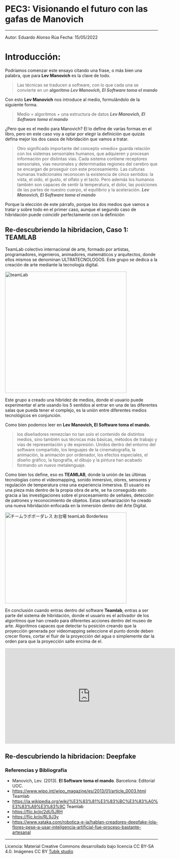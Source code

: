 # PEC3: Visionando el futuro con las gafas de Manovich 
---------------------------------------

Autor: Eduardo Alonso Rúa
Fecha: 15/05/2022



# Introducción:



Podríamos comenzar este ensayo citando una frase, o más bien una palabra, que para **Lev Manovich** es la clave de todo.

> Las técnicas se traducen a software, con lo que cada una se convierte en un **algoritmo**
> _**Lev Manovich, El Software toma el mando**_


Con esto **Lev Manovich** nos introduce al medio, formulándolo de la siguiente forma.

> Medio = algoritmos + una estructura de datos
> _**Lev Manovich, El Software toma el mando**_

¿Pero que es el medio para Manovich? El lo define de varías formas en el libro, pero en este caso voy a optar por elegir la definición que quizás defina mejor los dos casos de hibridación que vamos a tratar.

> Otro significado importante del concepto «medio» guarda relación con los sistemas sensoriales humanos, que adquieren y procesan información por distintas vías. Cada sistema contiene receptores sensoriales, vías neuronales y determinadas regiones del cerebro que se encargan de proseguir con este procesamiento. Las culturas humanas tradicionales reconocen la existencia de cinco sentidos: la vista, el oído, el gusto, el olfato y el tacto. Pero además los humanos también son capaces de sentir la temperatura, el dolor, las posiciones de las partes de nuestro cuerpo, el equilibrio y la aceleración. _**Lev Manovich, El Software toma el mando**_

Porque la elección de este párrafo, porque los dos medios que vamos a tratar y sobre todo en el primer caso, aunque el segundo caso de hibridación puede coincidir perfectamente con la definición

## Re-descubriendo la hibridacion, Caso 1: TEAMLAB 

TeamLab colectivo internacional de arte, formado por artistas, programadores, ingenieros, animadores, matemáticos y arquitectos, donde ellos mismos se denominan ULTRATECNOLOGOS. Este grupo se dedica a la creación de arte mediante la tecnología digital.

<img src="https://live.staticflickr.com/7917/46534356171_50fea50f5c_w.jpg" width="400" height="auto" alt="teamLab">

Este grupo a creado una hibridez de medios, donde el usuario puede experimentar el arte usando los 5 sentidos al entrar en una de las diferentes salas que pueda tener el complejo, es la unión entre diferentes medios tecnológicos en conjunción.

Como bien podemos leer en **Lev Manovich, El Software toma el mando.**

>los diseñadores remezclan no tan solo el contenido de distintos medios, sino también sus técnicas más básicas, métodos de trabajo y vías de representación y de expresión. Unidos dentro del entorno del software compartido, los lenguajes de la cinematografía, la animación, la animación por ordenador, los efectos especiales, el diseño gráfico, la tipografía, el dibujo y la pintura han acabado formando un nuevo metalenguaje.

Como bien los define, eso es **TEAMLAB**, donde la unión de las últimas tecnologías como el videomapping, sonido inmersivo, olores, sensores y regulación de temperatura crea una experiencia inmersiva.
El usuario es una pieza más dentro de la propia obra de arte, se ha conseguido esto gracia a las investigaciones sobre el procesamiento de señales, detección de patrones y reconocimiento de objetos. Estas sofwarización ha creado una nueva hibridación enfocada en la inmersión dentro del Arte Digital.

<img src="https://live.staticflickr.com/7873/32661109788_8b84d78521_w.jpg" width="400" height="300" alt="チームラボボーダレス お台場 teamLab Borderless">

En conclusión cuando entras dentro del software **Teamlab**, entras a ser parte del sistema de hibridación, donde el usuario es el activador de los algoritmos que han creado para diferentes acciones dentro del museo de arte. Algoritmos capaces que detectar tu posición creando que la proyección generada por videomapping seleccione el punto donde deben crecer flores, cortar el fluir de la proyección del agua o simplemente dar la orden para que la proyección salte encima de el. 

<iframe width="560" height="315" src="https://www.youtube.com/embed/DvPWhxMpYWc" title="YouTube video player" frameborder="0" allow="accelerometer; autoplay; clipboard-write; encrypted-media; gyroscope; picture-in-picture" allowfullscreen></iframe>

## Re-descubriendo la hibridacion: Deepfake






### Referencias y Bibliografía

* Manovich, Lev. (2013). **El Software toma el mando**. Barcelona: Editorial UOC. 
* https://www.wipo.int/wipo_magazine/es/2013/01/article_0003.html Teamlab
* https://ja.wikipedia.org/wiki/%E3%83%81%E3%83%BC%E3%83%A0%E3%83%A9%E3%83%9C Teamlab
* https://flic.kr/p/2dU5JRH 
* https://flic.kr/p/RL9J3y
* https://www.xataka.com/robotica-e-ia/hablan-creadores-deepfake-lola-flores-pese-a-usar-inteligencia-artificial-fue-proceso-bastante-artesanal 


----

Licencia: Material Creative Commons desarrollado bajo licencia CC BY-SA 4.0. Imágenes CC BY [Tubik studio](https://blog.tubikstudio.com/how-to-create-original-flat-illustrations-designers-tips/) 
